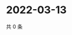 # 2022-03-13

共 0 条

<!-- BEGIN WEIBO -->
<!-- 最后更新时间 Sun Mar 13 2022 16:01:16 GMT+0800 (China Standard Time) -->

<!-- END WEIBO -->

